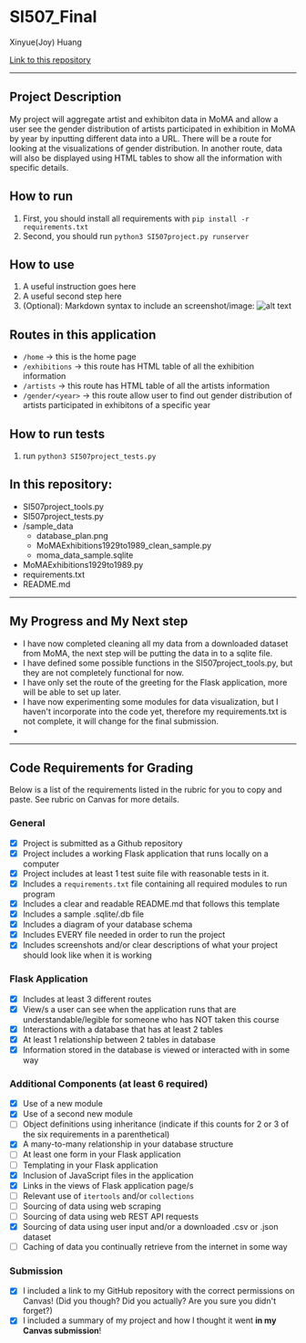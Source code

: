 # SI507_Final

Xinyue(Joy) Huang

[Link to this repository](https://github.com/heybigjoy/SI507_Final)

---

## Project Description

My project will aggregate artist and exhibiton data in MoMA and allow a user see the gender distribution of artists participated in exhibition in MoMA by year by inputting different data into a URL. There will be a route for looking at the visualizations of gender distribution. In another route, data will also be displayed using HTML tables to show all the information with specific details.

## How to run

1. First, you should install all requirements with `pip install -r requirements.txt`
2. Second, you should run `python3 SI507project.py runserver`

## How to use

1. A useful instruction goes here
2. A useful second step here
3. (Optional): Markdown syntax to include an screenshot/image: ![alt text](image.jpg)

## Routes in this application
- `/home` -> this is the home page
- `/exhibitions` -> this route has HTML table of all the exhibition information
- `/artists` -> this route has HTML table of all the artists information
- `/gender/<year>` -> this route allow user to find out gender distribution of artists participated in exhibitons of a specific year

## How to run tests
1. run `python3 SI507project_tests.py`

## In this repository:
- SI507project_tools.py
- SI507project_tests.py
- /sample_data
  - database_plan.png
  - MoMAExhibitions1929to1989_clean_sample.py
  - moma_data_sample.sqlite
- MoMAExhibitions1929to1989.py
- requirements.txt
- README.md

---
## My Progress and My Next step
- I have now completed cleaning all my data from a downloaded dataset from MoMA, the next step will be putting the data in to a sqlite file.
- I have defined some possible functions in the SI507project_tools.py, but they are not completely functional for now.
- I have only set the route of the greeting for the Flask application, more will be able to set up later.
- I have now experimenting some modules for data visualization, but I haven't incorporate into the code yet, therefore my requirements.txt is not complete, it will change for the final submission.
-



---
## Code Requirements for Grading
Below is a list of the requirements listed in the rubric for you to copy and paste.  See rubric on Canvas for more details.

### General
- [x] Project is submitted as a Github repository
- [x] Project includes a working Flask application that runs locally on a computer
- [x] Project includes at least 1 test suite file with reasonable tests in it.
- [x] Includes a `requirements.txt` file containing all required modules to run program
- [x] Includes a clear and readable README.md that follows this template
- [x] Includes a sample .sqlite/.db file
- [x] Includes a diagram of your database schema
- [x] Includes EVERY file needed in order to run the project
- [x] Includes screenshots and/or clear descriptions of what your project should look like when it is working

### Flask Application
- [x] Includes at least 3 different routes
- [x] View/s a user can see when the application runs that are understandable/legible for someone who has NOT taken this course
- [x] Interactions with a database that has at least 2 tables
- [x] At least 1 relationship between 2 tables in database
- [x] Information stored in the database is viewed or interacted with in some way

### Additional Components (at least 6 required)
- [x] Use of a new module
- [x] Use of a second new module
- [ ] Object definitions using inheritance (indicate if this counts for 2 or 3 of the six requirements in a parenthetical)
- [x] A many-to-many relationship in your database structure
- [ ] At least one form in your Flask application
- [ ] Templating in your Flask application
- [x] Inclusion of JavaScript files in the application
- [x] Links in the views of Flask application page/s
- [ ] Relevant use of `itertools` and/or `collections`
- [ ] Sourcing of data using web scraping
- [ ] Sourcing of data using web REST API requests
- [x] Sourcing of data using user input and/or a downloaded .csv or .json dataset
- [ ] Caching of data you continually retrieve from the internet in some way

### Submission
- [x] I included a link to my GitHub repository with the correct permissions on Canvas! (Did you though? Did you actually? Are you sure you didn't forget?)
- [x] I included a summary of my project and how I thought it went **in my Canvas submission**!
